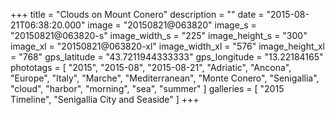 +++
title = "Clouds on Mount Conero"
description = ""
date = "2015-08-21T06:38:20.000"
image = "20150821@063820"
image_s = "20150821@063820-s"
image_width_s = "225"
image_height_s = "300"
image_xl = "20150821@063820-xl"
image_width_xl = "576"
image_height_xl = "768"
gps_latitude = "43.7211944333333"
gps_longitude = "13.22184165"
phototags = [ "2015", "2015-08", "2015-08-21", "Adriatic", "Ancona", "Europe", "Italy", "Marche", "Mediterranean", "Monte Conero", "Senigallia", "cloud", "harbor", "morning", "sea", "summer" ]
galleries = [ "2015 Timeline", "Senigallia City and Seaside" ]
+++
